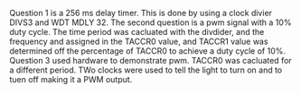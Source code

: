 Question 1 is a 256 ms delay timer. This is done by using a clock divier DIVS3 and WDT MDLY 32. The second question is a pwm signal with a 10% duty cycle. The time period was cacluated with the divdider, and the frequency and assigned in the TACCR0 value, and TACCR1 value was determined off the percentage of TACCR0 to achieve a duty cycle of 10%. Question 3 used hardware to demonstrate pwm. TACCR0 was cacluated for a different period. TWo clocks were used to tell the light to turn on and to tuen off making it a PWM output.
